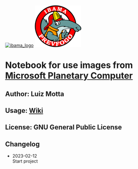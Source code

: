 <!-- IBAMA logo -->
[ibama_logo]: http://upload.wikimedia.org/wikipedia/commons/thumb/8/81/Logo_IBAMA.svg/150px-Logo_IBAMA.svg.png
<!-- Prevfogo logo -->
[prevfogo_logo]: https://github.com/lmotta/ms_planetary_scenes/blob/main/resources/prev-fogo-logo.png?raw=true
[comment]: <> (Show logos)
[![ibama_logo]](http://www.ibama.gov.br) ![prevfogo_logo]
# Notebook for use images from [Microsoft Planetary Computer](https://planetarycomputer.microsoft.com/)
## Author: Luiz Motta
## Usage: [Wiki](https://github.com/lmotta/ms_planetary_scenes/wiki)
## License: GNU General Public License
## Changelog
- 2023-02-12  
Start project
